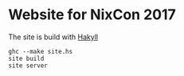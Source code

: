 # Website for NixCon 2017

The site is build with [Hakyll](https://jaspervdj.be/hakyll/)


    ghc --make site.hs
    site build
    site server
